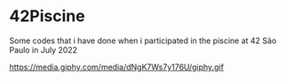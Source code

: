 # 42Piscine

Some codes that i have done when i participated in the piscine at 42 São Paulo in July 2022

https://media.giphy.com/media/dNgK7Ws7y176U/giphy.gif
